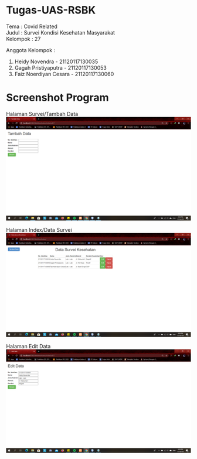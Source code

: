 # Tugas-UAS-RSBK

Tema : Covid Related
<br>Judul : Survei Kondisi Kesehatan Masyarakat
<br>Kelompok : 27

Anggota Kelompok :
1. Heidy Novendra - 21120117130035
2. Gagah Pristiyaputra - 21120117130053
3. Faiz Noerdiyan Cesara - 21120117130060

# Screenshot Program
Halaman Survei/Tambah Data
![Alt text](https://github.com/novendraino/TugasUASRSBK/blob/master/ss_tambah.png)

Halaman Index/Data Survei
![Alt text](https://github.com/novendraino/TugasUASRSBK/blob/master/ss_index.png)

Halaman Edit Data
![Alt text](https://github.com/novendraino/TugasUASRSBK/blob/master/ss_edit.png)
